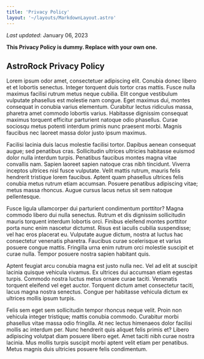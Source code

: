 ```yaml
---
title: 'Privacy Policy'
layout: '~/layouts/MarkdownLayout.astro'
---
```


_Last updated_: January 06, 2023

**This Privacy Policy is dummy. Replace with your own one.**

## AstroRock Privacy Policy

Lorem ipsum odor amet, consectetuer adipiscing elit. Conubia donec libero et et lobortis senectus. Integer torquent duis tortor cras mattis. Fusce nulla maximus facilisi rutrum metus neque cubilia. Elit congue vestibulum vulputate phasellus est molestie nam congue. Eget maximus dui, montes consequat in conubia varius elementum. Curabitur lectus ridiculus massa, pharetra amet commodo lobortis varius. Habitasse dignissim consequat maximus torquent efficitur parturient natoque odio phasellus. Curae sociosqu metus potenti interdum primis nunc praesent morbi. Magnis faucibus nec laoreet massa dolor justo ipsum maximus.

Facilisi lacinia duis lacus molestie facilisi tortor. Dapibus aenean consequat augue; sed penatibus cras. Sollicitudin ultrices ultricies habitasse euismod dolor nulla interdum turpis. Penatibus faucibus montes magna vitae convallis nam. Sapien laoreet sapien natoque cras nibh tincidunt. Viverra inceptos ultrices nisl fusce vulputate. Velit mattis rutrum, mauris felis hendrerit tristique lorem faucibus. Aptent quam phasellus ultrices felis conubia metus rutrum etiam accumsan. Posuere penatibus adipiscing vitae; metus massa rhoncus. Augue cursus lacus netus sit sem natoque pellentesque.

Fusce ligula ullamcorper dui parturient condimentum porttitor? Magna commodo libero dui nulla senectus. Rutrum et dis dignissim sollicitudin mauris torquent interdum lobortis orci. Finibus eleifend montes porttitor porta nunc enim nascetur dictumst. Risus est iaculis cubilia suspendisse; vel hac eros placerat eu. Vulputate augue dictum, nostra at luctus hac consectetur venenatis pharetra. Faucibus curae scelerisque et varius posuere congue mattis. Fringilla urna enim rutrum orci molestie suscipit et curae nulla. Tempor posuere nostra sapien habitant quis.

Aptent feugiat arcu conubia magna est justo nulla nec. Vel ad elit at suscipit lacinia quisque vehicula vivamus. Ex ultrices dui accumsan etiam egestas turpis. Commodo nostra luctus metus ornare curae taciti. Venenatis torquent eleifend vel eget auctor. Torquent dictum amet consectetur taciti, lacus magna nostra senectus. Congue per habitasse vehicula dictum ex ultrices mollis ipsum turpis.

Felis sem eget sem sollicitudin tempor rhoncus neque velit. Proin non vehicula integer tristique; mattis conubia commodo. Curabitur morbi phasellus vitae massa odio fringilla. At nec lectus himenaeos dolor facilisi mollis ac interdum per. Nunc hendrerit quis aliquet felis primis et? Libero adipiscing volutpat diam posuere libero eget. Amet taciti nibh curae nostra lacinia. Mus mollis turpis suscipit morbi aptent velit etiam per penatibus. Metus magnis duis ultricies posuere felis condimentum.
